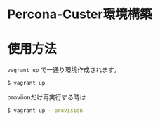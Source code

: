 Percona-Custer環境構築
===

# 使用方法
`vagrant up` で一通り環境作成されます。
```bash
$ vagrant up
```

proviionだけ再実行する時は
```bash
$ vagrant up --provision
```

